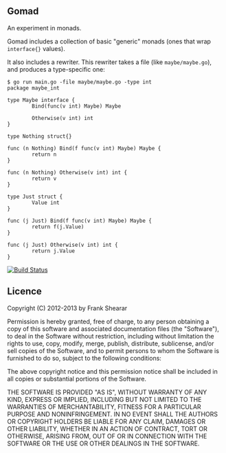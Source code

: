 Gomad
-----
An experiment in monads.

Gomad includes a collection of basic "generic" monads (ones that wrap `interface{}` values).

It also includes a rewriter. This rewriter takes a file (like `maybe/maybe.go`), and produces a type-specific one:

````
$ go run main.go -file maybe/maybe.go -type int
package maybe_int

type Maybe interface {
        Bind(func(v int) Maybe) Maybe

        Otherwise(v int) int
}

type Nothing struct{}

func (n Nothing) Bind(f func(v int) Maybe) Maybe {
        return n
}

func (n Nothing) Otherwise(v int) int {
        return v
}

type Just struct {
        Value int
}

func (j Just) Bind(f func(v int) Maybe) Maybe {
        return f(j.Value)
}

func (j Just) Otherwise(v int) int {
        return j.Value
}
````

[![Build Status](https://secure.travis-ci.org/frankshearar/gomad.png?branch=master)](http://travis-ci.org/frankshearar/gomad)


Licence
-------

Copyright (C) 2012-2013 by Frank Shearar

Permission is hereby granted, free of charge, to any person obtaining a copy of this software and associated documentation files (the "Software"), to deal in the Software without restriction, including without limitation the rights to use, copy, modify, merge, publish, distribute, sublicense, and/or sell copies of the Software, and to permit persons to whom the Software is furnished to do so, subject to the following conditions:

The above copyright notice and this permission notice shall be included in all copies or substantial portions of the Software.

THE SOFTWARE IS PROVIDED "AS IS", WITHOUT WARRANTY OF ANY KIND, EXPRESS OR IMPLIED, INCLUDING BUT NOT LIMITED TO THE WARRANTIES OF MERCHANTABILITY, FITNESS FOR A PARTICULAR PURPOSE AND NONINFRINGEMENT. IN NO EVENT SHALL THE AUTHORS OR COPYRIGHT HOLDERS BE LIABLE FOR ANY CLAIM, DAMAGES OR OTHER LIABILITY, WHETHER IN AN ACTION OF CONTRACT, TORT OR OTHERWISE, ARISING FROM, OUT OF OR IN CONNECTION WITH THE SOFTWARE OR THE USE OR OTHER DEALINGS IN THE SOFTWARE.
